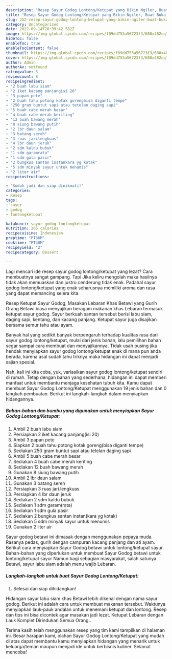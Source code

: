 ```yaml
---
description: "Resep Sayur Godog Lontong/Ketupat yang Bikin Ngiler, Buat Buka Puasa}"
title: "Resep Sayur Godog Lontong/Ketupat yang Bikin Ngiler, Buat Buka Puasa}"
slug: 252-resep-sayur-godog-lontong-ketupat-yang-bikin-ngiler-buat-buka-puasa
category: Uncategorized
date: 2022-09-14T20:39:42.582Z
image: https://img-global.cpcdn.com/recipes/f09dd753a56723f3/680x482cq70/sayur-godog-lontongketupat-foto-resep-utama.jpg
hideToc: false
enableToc: true
enableTocContent: false
thumbnail: https://img-global.cpcdn.com/recipes/f09dd753a56723f3/680x482cq70/sayur-godog-lontongketupat-foto-resep-utama.jpg
cover: https://img-global.cpcdn.com/recipes/f09dd753a56723f3/680x482cq70/sayur-godog-lontongketupat-foto-resep-utama.jpg
author: Admin
authorAv: notfound
ratingvalue: 5
reviewcount: 8
recipeingredient:
- "2 buah labu siam"
- "2 iket kacang panjangisi 20"
- "3 papan pete"
- "2 buah tahu potong kotak gorengbisa diganti tempe"
- "250 gram buntut sapi atau tetelan daging sapi"
- "5 buah cabe merah besar"
- "4 buah cabe merah keriting"
- "12 buah bawang merah"
- "8 siung bawang putih"
- "2 lbr daun salam"
- "3 batang sereh"
- "3 ruas jarilengkuas"
- "4 lbr daun jeruk"
- "2 sdm kaldu bubuk"
- "1 sdm garamrata"
- "1 sdm gula pasir"
- "2 bungkus santan instankara yg kotak"
- "5 sdm minyak sayur untuk menumis"
- "2 liter air"
recipeinstructions:

- "Sudah jadi dan siap dinikmati!"
categories:
- Resep
tags:
- sayur
- godog
- lontongketupat

katakunci: sayur godog lontongketupat 
nutrition: 265 calories
recipecuisine: Indonesian
preptime: "PT36M"
cooktime: "PT48M"
recipeyield: "2"
recipecategory: Dessert

---
```



Lagi mencari ide resep sayur godog lontong/ketupat yang lezat? Cara membuatnya sangat gampang. Tapi Jika keliru mengolah maka hasilnya tidak akan memuaskan dan justru cenderung tidak enak. Padahal sayur godog lontong/ketupat yang enak seharusnya memiliki aroma dan rasa yang dapat memancing selera kita.


Resep Ketupat Sayur Godog, Masakan Lebaran Khas Betawi yang Gurih Orang Betawi biasa menyajikan beragam makanan khas Lebaran termasuk ketupat sayur godog. Sayur berkuah santan tersebut berisi labu siam, daging sapi, kentang, dan kacang panjang. Ketupat sayur juga disajikan bersama semur tahu atau ayam.

Banyak hal yang sedikit banyak berpengaruh terhadap kualitas rasa dari sayur godog lontong/ketupat, mulai dari jenis bahan, lalu pemilihan bahan segar sampai cara membuat dan menyajikannya. Tidak usah pusing jika hendak menyiapkan sayur godog lontong/ketupat enak di mana pun anda berada, karena asal sudah tahu triknya maka hidangan ini dapat menjadi sajian spesial.


Nah, kali ini kita coba, yuk, variasikan sayur godog lontong/ketupat sendiri di rumah. Tetap dengan bahan yang sederhana, hidangan ini dapat memberi manfaat untuk membantu menjaga kesehatan tubuh kita. Kamu dapat membuat Sayur Godog Lontong/Ketupat menggunakan 19 jenis bahan dan 0 langkah pembuatan. Berikut ini langkah-langkah dalam menyiapkan hidangannya.

<!--inarticleads1-->

##### Bahan-bahan dan bumbu yang digunakan untuk menyiapkan Sayur Godog Lontong/Ketupat:

1. Ambil 2 buah labu siam
1. Persiapkan 2 iket kacang panjang(isi 20)
1. Ambil 3 papan pete
1. Siapkan 2 buah tahu potong kotak goreng(bisa diganti tempe)
1. Sediakan 250 gram buntut sapi atau tetelan daging sapi
1. Ambil 5 buah cabe merah besar
1. Sediakan 4 buah cabe merah keriting
1. Sediakan 12 buah bawang merah
1. Gunakan 8 siung bawang putih
1. Ambil 2 lbr daun salam
1. Gunakan 3 batang sereh
1. Persiapkan 3 ruas jari.lengkuas
1. Persiapkan 4 lbr daun jeruk
1. Sediakan 2 sdm kaldu bubuk
1. Sediakan 1 sdm garam(rata)
1. Sediakan 1 sdm gula pasir
1. Sediakan 2 bungkus santan instan(kara yg kotak)
1. Sediakan 5 sdm minyak sayur untuk menumis
1. Gunakan 2 liter air


Sayur godog betawi ini dimasak dengan menggunakan pepaya muda. Rasanya pedas, gurih dengan campuran kacang panjang dan ati ayam. Berikut cara menyiapkan Sayur Godog betawi untuk lontong/ketupat sayur. Bahan-bahan yang diperlukan untuk membuat Sayur Godog betawi untuk lontong/ketupat sayur Namun bagi sebagian masyarakat, salah satunya Betawi, sayur labu siam adalah menu wajib Lebaran. 

<!--inarticleads2-->

##### Langkah-langkah untuk buat Sayur Godog Lontong/Ketupat:


1. Selesai dan siap dihidangkan!

Hidangan sayur labu siam khas Betawi lebih dikenal dengan nama sayur godog. Berikut ini adalah cara untuk membuat makanan tersebut. Waktunya menyiapkan lauk-pauk andalan untuk menemani ketupat dan lontong. Resep dan tips ini bisa dicontek agar masakan jadi lezat. Ketupat Lebaran dengan Lauk Komplet Dirindukan Semua Orang.. 

Terima kasih telah menggunakan resep yang tim kami tampilkan di halaman ini. Besar harapan kami, olahan Sayur Godog Lontong/Ketupat yang mudah di atas dapat membantu kamu menyiapkan hidangan yang menarik untuk keluarga/teman maupun menjadi ide untuk berbisnis kuliner. Selamat mencoba!
